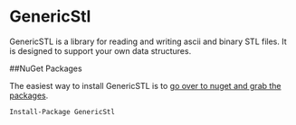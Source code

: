 GenericStl
==========

GenericSTL is a library for reading and writing ascii and binary STL files. It is designed to support your own data structures.

##NuGet Packages

The easiest way to install GenericSTL is to [go over to nuget and grab the packages](http://www.nuget.org/packages/GenericStl/).

```
Install-Package GenericStl
```
